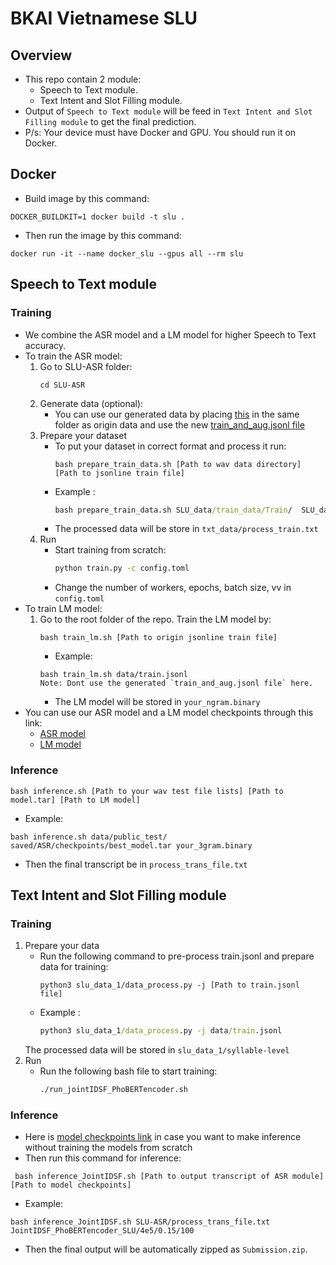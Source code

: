 # BKAI Vietnamese SLU
## Overview
- This repo contain 2 module:
     - Speech to Text module.
     - Text Intent and Slot Filling module.
- Output of `Speech to Text module` will be feed in `Text Intent and Slot Filling module` to get the final prediction.
- P/s: Your device must have Docker and GPU. You should run it on Docker.
## Docker
- Build image by this command:
```
DOCKER_BUILDKIT=1 docker build -t slu .
```
- Then run the image by this command:
```
docker run -it --name docker_slu --gpus all --rm slu
```
## Speech to Text module
### Training
- We combine the ASR model and a LM model for higher Speech to Text accuracy.
- To train the ASR model:
    1. Go to SLU-ASR folder:
        ```
        cd SLU-ASR
        ```
    2. Generate data (optional):
        - You can use our generated data by placing [this](https://drive.google.com/drive/u/1/folders/1cvYEmfY8UNJX2bXlD4cbk-8icvZCwN6k?usp=sharing&fbclid=IwAR2kjwPt1pAwNR0fsEUtkY0A73xpKMf1ZreuyQ5ET-KvX7xbchnedZ426c0&pli=1) in the same folder as origin data and use the new [train_and_aug.jsonl file](https://drive.google.com/file/d/1Zkuuc4P74sVI1wpHMUw5PlBzpVdX95Rv/view?usp=sharing) 
    3. Prepare your dataset
        - To put your dataset in correct format and process it run: 
            ```
            bash prepare_train_data.sh [Path to wav data directory] [Path to jsonline train file]
            ```
        - Example :
            ```cmd
            bash prepare_train_data.sh SLU_data/train_data/Train/  SLU_data/train.jsonl
            ```
        - The processed data will be store in `txt_data/process_train.txt`
    4. Run
        - Start training from scratch:
            ```cmd
            python train.py -c config.toml
            ```
        - Change the number of workers, epochs, batch size, vv in `config.toml`
- To train LM model: 
    1. Go to the root folder of the repo. Train the LM model by:
        ```
        bash train_lm.sh [Path to origin jsonline train file]
        ```
        - Example:
        ```
        bash train_lm.sh data/train.jsonl
        Note: Dont use the generated `train_and_aug.jsonl file` here.
        ```
        - The LM model will be stored in `your_ngram.binary`
- You can use our ASR model and a LM model checkpoints through this link:
    - [ASR model](https://drive.google.com/drive/folders/1PUOZtKDbpebvtsKV-9Xo8W68yQapW3xU?usp=sharing)
    - [LM model](https://drive.google.com/file/d/1XdQ0O-zyKEE8Z_glH9NZuj-Sj8v3jhkg/view?usp=drive_link)
### Inference
```
bash inference.sh [Path to your wav test file lists] [Path to model.tar] [Path to LM model]
```
    
- Example:
```
bash inference.sh data/public_test/ saved/ASR/checkpoints/best_model.tar your_3gram.binary
```
- Then the final transcript be in `process_trans_file.txt`
## Text Intent and Slot Filling module
### Training 
1. Prepare your data
    - Run the following command to pre-process train.jsonl and prepare data for training:
        ```
        python3 slu_data_1/data_process.py -j [Path to train.jsonl file]
        ```
    - Example :
        ```cmd
        python3 slu_data_1/data_process.py -j data/train.jsonl
        ```
    The processed data will be stored in `slu_data_1/syllable-level`
2. Run 
    - Run the following bash file to start training: 
        ```cmd
        ./run_jointIDSF_PhoBERTencoder.sh
        ```
### Inference
- Here is [model checkpoints link](https://drive.google.com/drive/folders/1tZ-508QnyfQEh1_xzkoVjwkSkW38I04f?usp=drive_link) in case you want to make inference without training the models from scratch
- Then run this command for inference:
```
 bash inference_JointIDSF.sh [Path to output transcript of ASR module] [Path to model checkpoints]
```
- Example:
```
bash inference_JointIDSF.sh SLU-ASR/process_trans_file.txt JointIDSF_PhoBERTencoder_SLU/4e5/0.15/100
```
- Then the final output will be automatically zipped as `Submission.zip`.